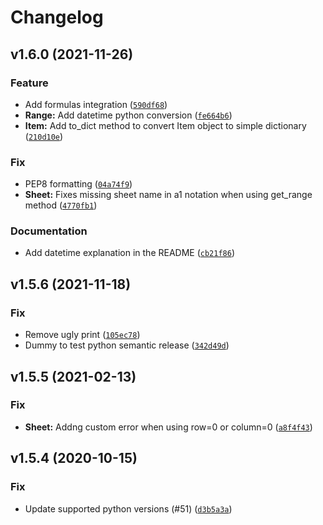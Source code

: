 # Changelog

<!--next-version-placeholder-->

## v1.6.0 (2021-11-26)
### Feature
* Add formulas integration ([`590df68`](https://github.com/socialpoint-labs/sheetfu/commit/590df68221c580c33a0c5e4c564dca71e569aceb))
* **Range:** Add datetime python conversion ([`fe664b6`](https://github.com/socialpoint-labs/sheetfu/commit/fe664b614b6eb17bbe1b469fcc94efdc39be5ef9))
* **Item:** Add to_dict method to convert Item object to simple dictionary ([`210d10e`](https://github.com/socialpoint-labs/sheetfu/commit/210d10edd5ae4fafd289ca1683a211c28c5bca5c))

### Fix
* PEP8 formatting ([`04a74f9`](https://github.com/socialpoint-labs/sheetfu/commit/04a74f9b657670be6aa1fe07ad802af78e071017))
* **Sheet:** Fixes missing sheet name in a1 notation when using get_range method ([`4770fb1`](https://github.com/socialpoint-labs/sheetfu/commit/4770fb142e4d4a19e18d4eff8899f58c673befeb))

### Documentation
* Add datetime explanation in the README ([`cb21f86`](https://github.com/socialpoint-labs/sheetfu/commit/cb21f863ec29e05e03fa29393d5adf1ca43545d4))

## v1.5.6 (2021-11-18)
### Fix
* Remove ugly print ([`105ec78`](https://github.com/socialpoint-labs/sheetfu/commit/105ec78cf5c8de0d8fe7969829edc8e50aa58937))
* Dummy to test python semantic release ([`342d49d`](https://github.com/socialpoint-labs/sheetfu/commit/342d49d37800c7c0a3103aa06816cf14bb44fe6b))

## v1.5.5 (2021-02-13)
### Fix
* **Sheet:** Addng custom error when using row=0 or column=0 ([`a8f4f43`](https://github.com/socialpoint-labs/sheetfu/commit/a8f4f43b968880a9611b416ac8f38c8ad2ccb535))

## v1.5.4 (2020-10-15)
### Fix
* Update supported python versions (#51) ([`d3b5a3a`](https://github.com/socialpoint-labs/sheetfu/commit/d3b5a3aa74aa5a9899ef984884fd8803f38ce09d))
